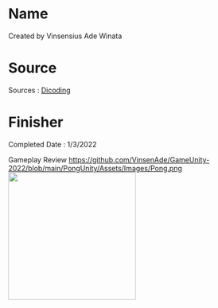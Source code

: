 # Name
Created by Vinsensius Ade Winata
# Source
Sources : [Dicoding](https://www.dicoding.com/academies/47)
# Finisher
Completed Date : 1/3/2022

Gameplay Review
https://github.com/VinsenAde/GameUnity-2022/blob/main/PongUnity/Assets/Images/Pong.png
<img src="[https://github.com/VinsenAde/GameUnity-2022/blob/main/PongUnity/Assets/Images/Pong.png]" width=256 />&nbsp;
